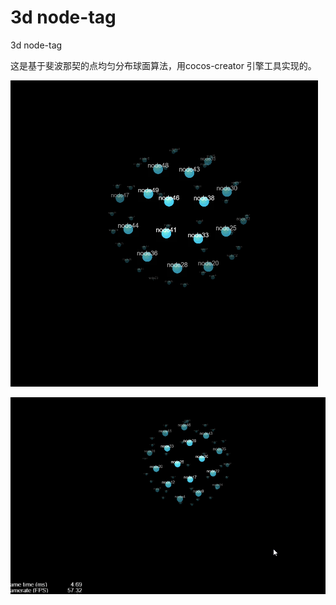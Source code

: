 #  3d node-tag
 3d node-tag

 这是基于斐波那契的点均匀分布球面算法，用cocos-creator 引擎工具实现的。

 <img src="./3dtag.png" 
alt="3dtag" border="0" />

 <img src="./tag.gif" 
alt="3dtag" border="0" />